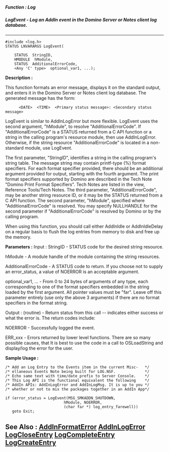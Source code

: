 ##### Function : Log
##### LogEvent - Log an AddIn event in the Domino Server or Notes client log database.
---
```
#include <log.h>
STATUS LNVARARGS LogEvent(

	STATUS  StringID,
	HMODULE  hModule,
	STATUS  AdditionalErrorCode,
	<Any 'C' type>  optional_var1, ...);
```
**Description :**

This function formats an error message, displays it on the standard output, and 
enters it in the Domino Server or Notes client log database.  The generated 
message has the form:
 
          <DATE>  <TIME>  <Primary status message>: <Secondary status message>

LogEvent is similar to AddInLogError but more flexible.  LogEvent uses the 
second argument, "hModule", to resolve "AdditionalErrorCode".  If 
"AdditionalErrorCode" is a STATUS returned from a C API function or a string in 
the calling program's resource module, then use AddInLogError.  Otherwise, if 
the string resource "AdditionalErrorCode" is located in a non-standard module, 
use LogEvent.

The first parameter, "StringID", identifies a string in the calling program's 
string table.  The message string may contain printf-type (%) format 
specifiers.  For each format specifier provided, there should be an additional 
argument provided for output, starting with the fourth argument.  The print 
format specifiers supported by Domino are described in the Tech Note "Domino 
Print Format Specifiers".  Tech Notes are listed in the view, Reference 
Tools/Tech Notes.  The third parameter, "AdditionalErrorCode", may be another 
string resource ID, or it may be the STATUS returned from a C API function. The 
second parameter, "hModule", specified where "AdditionalErrorCode" is 
resolved.  You may specify NULLHANDLE for the second parameter if 
"AdditionalErrorCode" is resolved by Domino or by the calling program.

When using this function, you should call either AddInIdle or AddInIdleDelay on 
a regular basis to flush the log entries from memory to disk and free up the 
memory.

**Parameters :**
Input :
StringID  -  STATUS code for the desired string resource.

hModule  -  A module handle of the module containing the string resources.

AdditionalErrorCode  -  A STATUS code to return.  If you choose not to supply an error_status, a value of NOERROR is an acceptable argument.

optional_var1, ...  -  From 0 to 24 bytes of arguments of any type, each corresponding to one of the format specifiers embedded in the string loaded by the first argument.  All pointer values must be "far".  Leave off this parameter entirely (use only the above 3 arguments) if there are no format specifiers in the format string.

Output :
(routine)  -  Return status from this call -- indicates either success or what the error is. The return codes include:

NOERROR - Successfully logged the event.

ERR_xxx - Errors returned by lower level functions.  There are so many possible causes, that It is best to use the code in a call to OSLoadString and display/log the error for the user.



**Sample Usage :**
```
/* Add an Log Entry to the Events item in the current Misc-   */
/* ellaneous Events Note being built for LOG.NSF.             */
/* Echo same text with time/date prefix to Server Console.    */
/* This Log API is the functional equivalent the following    */
/* AddIn APIs: AddInLogError and AddInLogMsg. It is up to you */
/* whether or not to mix the packages together in an AddIn App*/

if (error_status = LogEvent(MSG_SMKADDN_SHUTDOWN,
                          hModule, NOERROR,
                          (char far *) log_entry_farewell))
   goto Exit;
```
**See Also :**
[AddInFormatError](/domino-c-api-docs/reference/Func/AddInFormatError)
[AddInLogError](/domino-c-api-docs/reference/Func/AddInLogError)
[LogCloseEntry](/domino-c-api-docs/reference/Func/LogCloseEntry)
[LogCompleteEntry](/domino-c-api-docs/reference/Func/LogCompleteEntry)
[LogCreateEntry](/domino-c-api-docs/reference/Func/LogCreateEntry)
---
